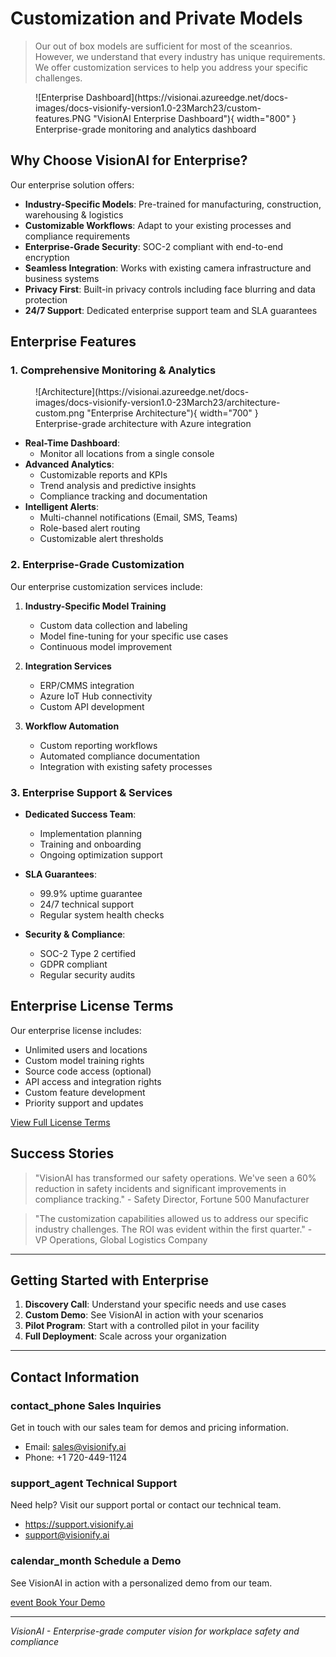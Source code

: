 # Customization and Private Models

> Our out of box models are sufficient for most of the sceanrios. However, we understand that every industry has unique requirements. We offer customization services to help you address your specific challenges.

<figure markdown>
  ![Enterprise Dashboard](https://visionai.azureedge.net/docs-images/docs-visionify-version1.0-23March23/custom-features.PNG "VisionAI Enterprise Dashboard"){ width="800" }
  <figcaption>Enterprise-grade monitoring and analytics dashboard</figcaption>
</figure>

## Why Choose VisionAI for Enterprise?

Our enterprise solution offers:

- **Industry-Specific Models**: Pre-trained for manufacturing, construction, warehousing & logistics
- **Customizable Workflows**: Adapt to your existing processes and compliance requirements
- **Enterprise-Grade Security**: SOC-2 compliant with end-to-end encryption
- **Seamless Integration**: Works with existing camera infrastructure and business systems
- **Privacy First**: Built-in privacy controls including face blurring and data protection
- **24/7 Support**: Dedicated enterprise support team and SLA guarantees

## Enterprise Features

### 1. Comprehensive Monitoring & Analytics

<figure markdown>
  ![Architecture](https://visionai.azureedge.net/docs-images/docs-visionify-version1.0-23March23/architecture-custom.png "Enterprise Architecture"){ width="700" }
  <figcaption>Enterprise-grade architecture with Azure integration</figcaption>
</figure>

- **Real-Time Dashboard**: 
    - Monitor all locations from a single console
- **Advanced Analytics**: 
    - Customizable reports and KPIs
    - Trend analysis and predictive insights
    - Compliance tracking and documentation
- **Intelligent Alerts**: 
    - Multi-channel notifications (Email, SMS, Teams)
    - Role-based alert routing
    - Customizable alert thresholds

### 2. Enterprise-Grade Customization

Our enterprise customization services include:

1. **Industry-Specific Model Training**
      - Custom data collection and labeling
      - Model fine-tuning for your specific use cases
      - Continuous model improvement
   
2. **Integration Services**
      - ERP/CMMS integration
      - Azure IoT Hub connectivity
      - Custom API development
   
3. **Workflow Automation**
      - Custom reporting workflows
      - Automated compliance documentation
      - Integration with existing safety processes


### 3. Enterprise Support & Services

- **Dedicated Success Team**:
    - Implementation planning
    - Training and onboarding
    - Ongoing optimization support
  
- **SLA Guarantees**:
    - 99.9% uptime guarantee
    - 24/7 technical support
    - Regular system health checks

- **Security & Compliance**:
    - SOC-2 Type 2 certified
    - GDPR compliant
    - Regular security audits

## Enterprise License Terms

Our enterprise license includes:

- Unlimited users and locations
- Custom model training rights
- Source code access (optional)
- API access and integration rights
- Custom feature development
- Priority support and updates

[View Full License Terms](licensing.md)

## Success Stories

> "VisionAI has transformed our safety operations. We've seen a 60% reduction in safety incidents and significant improvements in compliance tracking." - Safety Director, Fortune 500 Manufacturer

> "The customization capabilities allowed us to address our specific industry challenges. The ROI was evident within the first quarter." - VP Operations, Global Logistics Company

---

## Getting Started with Enterprise

1. **Discovery Call**: Understand your specific needs and use cases
2. **Custom Demo**: See VisionAI in action with your scenarios
3. **Pilot Program**: Start with a controlled pilot in your facility
4. **Full Deployment**: Scale across your organization

---

## Contact Information

<div class="grid-cards">
    <div class="grid-card">
        <h3><span class="material-symbols-outlined">contact_phone</span> Sales Inquiries</h3>
        <p>Get in touch with our sales team for demos and pricing information.</p>
        <ul class="contact-list">
            <li>Email: <a href="mailto:sales@visionify.ai">sales@visionify.ai</a></li>
            <li>Phone: +1 720-449-1124</li>
        </ul>
    </div>
    <div class="grid-card">
        <h3><span class="material-symbols-outlined">support_agent</span> Technical Support</h3>
        <p>Need help? Visit our support portal or contact our technical team.</p>
        <ul class="contact-list">
            <li><a href="https://support.visionify.ai">https://support.visionify.ai</a></li>
            <li><a href="mailto:support@visionify.ai">support@visionify.ai</a></li>
        </ul>
    </div>
    <div class="grid-card">
        <h3><span class="material-symbols-outlined">calendar_month</span> Schedule a Demo</h3>
        <p>See VisionAI in action with a personalized demo from our team.</p>
        <div class="demo-button">
            <a href="https://cal.com/visionify/30min" class="cta-button">
                <span class="material-symbols-outlined">event</span>
                Book Your Demo
            </a>
        </div>
    </div>
</div>

---

*VisionAI - Enterprise-grade computer vision for workplace safety and compliance*